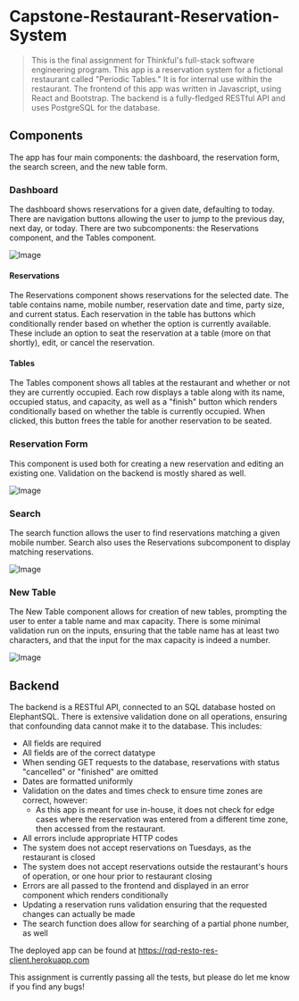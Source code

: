 # Capstone-Restaurant-Reservation-System

> This is the final assignment for Thinkful's full-stack software engineering program.
> This app is a reservation system for a fictional restaurant called "Periodic Tables."
> It is for internal use within the restaurant.
> The frontend of this app was written in Javascript, using React and Bootstrap.
> The backend is a fully-fledged RESTful API and uses PostgreSQL for the database.

## Components
The app has four main components: the dashboard, the reservation form, the search screen, and the new table form.

### Dashboard
The dashboard shows reservations for a given date, defaulting to today.
There are navigation buttons allowing the user to jump to the previous day, next day, or today.
There are two subcomponents: the Reservations component, and the Tables component.

![Image](https://i.ibb.co/0KgcC8y/Dashboard.png)

#### Reservations
The Reservations component shows reservations for the selected date.
The table contains name, mobile number, reservation date and time, party size, and current status.
Each reservation in the table has buttons which conditionally render based on whether the option is currently available.
These include an option to seat the reservation at a table (more on that shortly), edit, or cancel the reservation.

#### Tables
The Tables component shows all tables at the restaurant and whether or not they are currently occupied.
Each row displays a table along with its name, occupied status, and capacity, as well as a "finish" button
which renders conditionally based on whether the table is currently occupied.
When clicked, this button frees the table for another reservation to be seated.

### Reservation Form
This component is used both for creating a new reservation and editing an existing one.
Validation on the backend is mostly shared as well.

![Image](https://i.ibb.co/x2Vp4K9/New-reservation-form.png)

### Search
The search function allows the user to find reservations matching a given mobile number.
Search also uses the Reservations subcomponent to display matching reservations.

![Image](https://i.ibb.co/MRCLv54/search.png)

### New Table
The New Table component allows for creation of new tables, prompting the user to enter a table name and max capacity.
There is some minimal validation run on the inputs, ensuring that the table name has at least two characters,
and that the input for the max capacity is indeed a number.

![Image](https://i.ibb.co/g69PxyV/new-table.png)

## Backend
The backend is a RESTful API, connected to an SQL database hosted on ElephantSQL.
There is extensive validation done on all operations, ensuring that confounding data cannot make it to the database.
This includes:
- All fields are required
- All fields are of the correct datatype
- When sending GET requests to the database, reservations with status "cancelled" or "finished" are omitted
- Dates are formatted uniformly
- Validation on the dates and times check to ensure time zones are correct, however:
  - As this app is meant for use in-house, it does not check for edge cases where the reservation was entered from a different time zone, then accessed from the restaurant.
- All errors include appropriate HTTP codes
- The system does not accept reservations on Tuesdays, as the restaurant is closed
- The system does not accept reservations outside the restaurant's hours of operation, or one hour prior to restaurant closing
- Errors are all passed to the frontend and displayed in an error component which renders conditionally
- Updating a reservation runs validation ensuring that the requested changes can actually be made
- The search function does allow for searching of a partial phone number, as well

The deployed app can be found at https://rqd-resto-res-client.herokuapp.com

This assignment is currently passing all the tests, but please do let me know if you find any bugs!
